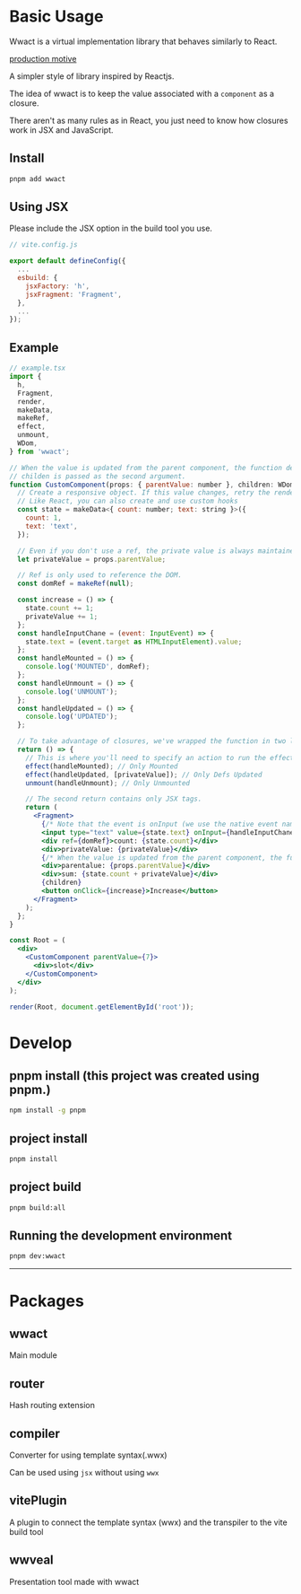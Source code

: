 # Basic Usage

Wwact is a virtual implementation library that behaves similarly to React.

[production motive](https://medium.com/p/d14ba89373d3)

A simpler style of library inspired by Reactjs.

The idea of wwact is to keep the value associated with a `component` as a closure.

There aren't as many rules as in React, you just need to know how closures work in JSX and JavaScript.

## Install

```bash
pnpm add wwact
```

## Using JSX

Please include the JSX option in the build tool you use.

```js
// vite.config.js

export default defineConfig({
  ...
  esbuild: {
    jsxFactory: 'h',
    jsxFragment: 'Fragment',
  },
  ...
});
```

## Example

```jsx
// example.tsx
import {
  h,
  Fragment,
  render,
  makeData,
  makeRef,
  effect,
  unmount,
  WDom,
} from 'wwact';

// When the value is updated from the parent component, the function declared inside is executed, so you need to use the `props.` call by reference to output the latest value of the updated property.
// childen is passed as the second argument.
function CustomComponent(props: { parentValue: number }, children: WDom[]) {
  // Create a responsive object. If this value changes, retry the render.
  // Like React, you can also create and use custom hooks
  const state = makeData<{ count: number; text: string }>({
    count: 1,
    text: 'text',
  });

  // Even if you don't use a ref, the private value is always maintained as a regular variable.
  let privateValue = props.parentValue;

  // Ref is only used to reference the DOM.
  const domRef = makeRef(null);

  const increase = () => {
    state.count += 1;
    privateValue += 1;
  };
  const handleInputChane = (event: InputEvent) => {
    state.text = (event.target as HTMLInputElement).value;
  };
  const handleMounted = () => {
    console.log('MOUNTED', domRef);
  };
  const handleUnmount = () => {
    console.log('UNMOUNT');
  };
  const handleUpdated = () => {
    console.log('UPDATED');
  };

  // To take advantage of closures, we've wrapped the function in two layers.
  return () => {
    // This is where you'll need to specify an action to run the effect or unmount the hook.
    effect(handleMounted); // Only Mounted
    effect(handleUpdated, [privateValue]); // Only Defs Updated
    unmount(handleUnmount); // Only Unmounted

    // The second return contains only JSX tags.
    return (
      <Fragment>
        {/* Note that the event is onInput (we use the native event name to avoid confusion). */}
        <input type="text" value={state.text} onInput={handleInputChane} />
        <div ref={domRef}>count: {state.count}</div>
        <div>privateValue: {privateValue}</div>
        {/* When the value is updated from the parent component, the function declared inside is executed, so you need to use the `props.` call by reference to output the latest value of the updated property. */}
        <div>parentalue: {props.parentValue}</div>
        <div>sum: {state.count + privateValue}</div>
        {children}
        <button onClick={increase}>Increase</button>
      </Fragment>
    );
  };
}

const Root = (
  <div>
    <CustomComponent parentValue={7}>
      <div>slot</div>
    </CustomComponent>
  </div>
);

render(Root, document.getElementById('root'));
```

# Develop

## pnpm install (this project was created using pnpm.)
```bash
npm install -g pnpm
```

## project install
```bash
pnpm install
```

## project build
```bash
pnpm build:all
```

## Running the development environment
```bash
pnpm dev:wwact
```

---

# Packages

## wwact

Main module

## router

Hash routing extension

## compiler

Converter for using template syntax(.wwx)

Can be used using `jsx` without using `wwx`

## vitePlugin

A plugin to connect the template syntax (wwx) and the transpiler to the vite build tool

## wwveal

Presentation tool made with wwact

